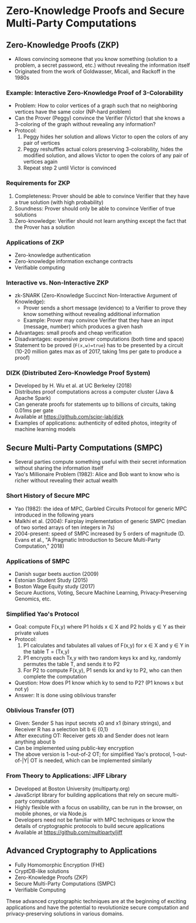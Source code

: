 # Zero-Knowledge Proofs and Secure Multi-Party Computations

## Zero-Knowledge Proofs (ZKP)
- Allows convincing someone that you know something (solution to a problem, a secret password, etc.) without revealing the information itself
- Originated from the work of Goldwasser, Micali, and Rackoff in the 1980s

### Example: Interactive Zero-Knowledge Proof of 3-Colorability
- Problem: How to color vertices of a graph such that no neighboring vertices have the same color (NP-hard problem)
- Can the Prover (Peggy) convince the Verifier (Victor) that she knows a 3-coloring of the graph without revealing any information?
- Protocol:
  1. Peggy hides her solution and allows Victor to open the colors of any pair of vertices
  2. Peggy reshuffles actual colors preserving 3-colorability, hides the modified solution, and allows Victor to open the colors of any pair of vertices again
  3. Repeat step 2 until Victor is convinced

### Requirements for ZKP
1. Completeness: Prover should be able to convince Verifier that they have a true solution (with high probability)
2. Soundness: Prover should only be able to convince Verifier of true solutions
3. Zero-knowledge: Verifier should not learn anything except the fact that the Prover has a solution

### Applications of ZKP
- Zero-knowledge authentication
- Zero-knowledge information exchange contracts
- Verifiable computing

### Interactive vs. Non-Interactive ZKP
- zk-SNARK (Zero-Knowledge Succinct Non-Interactive Argument of Knowledge):
  - Prover sends a short message (evidence) to a Verifier to prove they know something without revealing additional information
  - Example: Prover may convince Verifier that they have an input (message, number) which produces a given hash
- Advantages: small proofs and cheap verification
- Disadvantages: expensive prover computations (both time and space)
- Statement to be proved (`F(x,w)=true`) has to be presented by a circuit (10-20 million gates max as of 2017, taking 1ms per gate to produce a proof)

### DIZK (Distributed Zero-Knowledge Proof System)
- Developed by H. Wu et al. at UC Berkeley (2018)
- Distributes proof computations across a computer cluster (Java & Apache Spark)
- Can generate proofs for statements up to billions of circuits, taking 0.01ms per gate
- Available at https://github.com/scipr-lab/dizk
- Examples of applications: authenticity of edited photos, integrity of machine learning models

## Secure Multi-Party Computations (SMPC)
- Several parties compute something useful with their secret information without sharing the information itself
- Yao's Millionaire Problem (1982): Alice and Bob want to know who is richer without revealing their actual wealth

### Short History of Secure MPC
- Yao (1982): the idea of MPC, Garbled Circuits Protocol for generic MPC introduced in the following years
- Malkhi et al. (2004): Fairplay implementation of generic SMPC (median of two sorted arrays of ten integers in 7s)
- 2004-present: speed of SMPC increased by 5 orders of magnitude (D. Evans et al., "A Pragmatic Introduction to Secure Multi-Party Computation," 2018)

### Applications of SMPC
- Danish sugar beets auction (2009)
- Estonian Student Study (2015)
- Boston Wage Equity study (2017)
- Secure Auctions, Voting, Secure Machine Learning, Privacy-Preserving Genomics, etc.

### Simplified Yao's Protocol
- Goal: compute F(x,y) where P1 holds x ∈ X and P2 holds y ∈ Y as their private values
- Protocol:
  1. P1 calculates and tabulates all values of F(x,y) for x ∈ X and y ∈ Y in the table T = (Tx,y)
  2. P1 encrypts each Tx,y with two random keys kx and ky, randomly permutes the table T, and sends it to P2
  3. For P2 to compute F(x,y), P1 sends kx and ky to P2, who can then complete the computation
- Question: How does P1 know which ky to send to P2? (P1 knows x but not y)
- Answer: It is done using oblivious transfer

### Oblivious Transfer (OT)
- Given: Sender S has input secrets x0 and x1 (binary strings), and Receiver R has a selection bit b ∈ {0,1}
- After executing OT: Receiver gets xb and Sender does not learn anything about b
- Can be implemented using public-key encryption
- The above version is 1-out-of-2 OT; for simplified Yao's protocol, 1-out-of-|Y| OT is needed, which can be implemented similarly

### From Theory to Applications: JIFF Library
- Developed at Boston University (multiparty.org)
- JavaScript library for building applications that rely on secure multi-party computation
- Highly flexible with a focus on usability, can be run in the browser, on mobile phones, or via Node.js
- Developers need not be familiar with MPC techniques or know the details of cryptographic protocols to build secure applications
- Available at https://github.com/multiparty/jiff

## Advanced Cryptography to Applications
- Fully Homomorphic Encryption (FHE)
- CryptDB-like solutions
- Zero-Knowledge Proofs (ZKP)
- Secure Multi-Party Computations (SMPC)
- Verifiable Computing

These advanced cryptographic techniques are at the beginning of exciting applications and have the potential to revolutionize secure computation and privacy-preserving solutions in various domains.